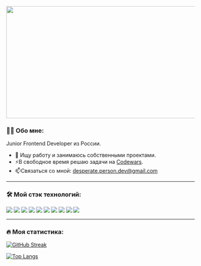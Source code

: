 <div id="header" align="center">
  <img src="https://media.giphy.com/media/xVRRDVP6lqtNQJrzN7/giphy.gif" width="600" height="300"/>
</div>

### :man_technologist: Обо мне:
Junior Frontend Developer из России.
- :telescope: Ищу работу и занимаюсь собственными проектами.
- :zap:В свободное время решаю задачи на [Codewars](https://www.codewars.com/users/DesperatePerson).
- :mailbox:Связаться со мной: desperate.person.dev@gmail.com

---

### :hammer_and_wrench: Мой стэк технологий:
<img src="https://img.shields.io/badge/HTML-black?style=for-the-badge&logo=HTML5"/> <img src="https://img.shields.io/badge/CSS-black?style=for-the-badge&logo=CSS3"/> <img src="https://img.shields.io/badge/JavaScript-black?style=for-the-badge&logo=Javascript"/> <img src="https://img.shields.io/badge/TypeScript-black?style=for-the-badge&logo=TypeScript"/> <img src="https://img.shields.io/badge/React-black?style=for-the-badge&logo=React"/> <img src="https://img.shields.io/badge/Redux-black?style=for-the-badge&logo=Redux"/> <img src="https://img.shields.io/badge/Git-black?style=for-the-badge&logo=Git"/> <img src="https://img.shields.io/badge/Github-black?style=for-the-badge&logo=Github"/> <img src="https://img.shields.io/badge/Sass-black?style=for-the-badge&logo=Sass"/> <img src="https://img.shields.io/badge/Bootstrap-black?style=for-the-badge&logo=Bootstrap"/>

---

### :fire: Моя статистика:
[![GitHub Streak](http://github-readme-streak-stats.herokuapp.com?user=DesperatePerson&theme=dark&background=black)](https://git.io/streak-stats)

[![Top Langs](https://github-readme-stats.vercel.app/api/top-langs/?username=DesperatePerson&layout=compact&theme=vision-friendly-dark)](https://github.com/anuraghazra/github-readme-stats)
